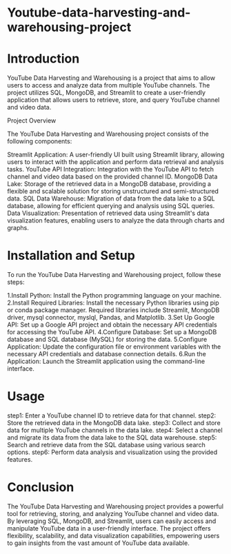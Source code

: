 # Youtube-data-harvesting-and-warehousing-project

# Introduction

YouTube Data Harvesting and Warehousing is a project that aims to allow users to access and analyze data from multiple YouTube channels. The project utilizes SQL, MongoDB, and Streamlit to create a user-friendly application that allows users to retrieve, store, and query YouTube channel and video data.

Project Overview

The YouTube Data Harvesting and Warehousing project consists of the following components:

Streamlit Application: A user-friendly UI built using Streamlit library, allowing users to interact with the application and perform data retrieval and analysis tasks.
YouTube API Integration: Integration with the YouTube API to fetch channel and video data based on the provided channel ID.
MongoDB Data Lake: Storage of the retrieved data in a MongoDB database, providing a flexible and scalable solution for storing unstructured and semi-structured data.
SQL Data Warehouse: Migration of data from the data lake to a SQL database, allowing for efficient querying and analysis using SQL queries.
Data Visualization: Presentation of retrieved data using Streamlit's data visualization features, enabling users to analyze the data through charts and graphs.

# Installation and Setup

To run the YouTube Data Harvesting and Warehousing project, follow these steps:

1.Install Python: Install the Python programming language on your machine.
2.Install Required Libraries: Install the necessary Python libraries using pip or conda package manager. Required libraries include Streamlit, MongoDB driver, mysql connector, myslql, Pandas, and Matplotlib.
3.Set Up Google API: Set up a Google API project and obtain the necessary API credentials for accessing the YouTube API.
4.Configure Database: Set up a MongoDB database and SQL database (MySQL) for storing the data.
5.Configure Application: Update the configuration file or environment variables with the necessary API credentials and database connection details.
6.Run the Application: Launch the Streamlit application using the command-line interface.

# Usage

step1: Enter a YouTube channel ID to retrieve data for that channel.
step2: Store the retrieved data in the MongoDB data lake.
step3: Collect and store data for multiple YouTube channels in the data lake.
step4: Select a channel and migrate its data from the data lake to the SQL data warehouse.
step5: Search and retrieve data from the SQL database using various search options.
step6: Perform data analysis and visualization using the provided features.

# Conclusion

The YouTube Data Harvesting and Warehousing project provides a powerful tool for retrieving, storing, and analyzing YouTube channel and video data. By leveraging SQL, MongoDB, and Streamlit, users can easily access and manipulate YouTube data in a user-friendly interface. The project offers flexibility, scalability, and data visualization capabilities, empowering users to gain insights from the vast amount of YouTube data available.
